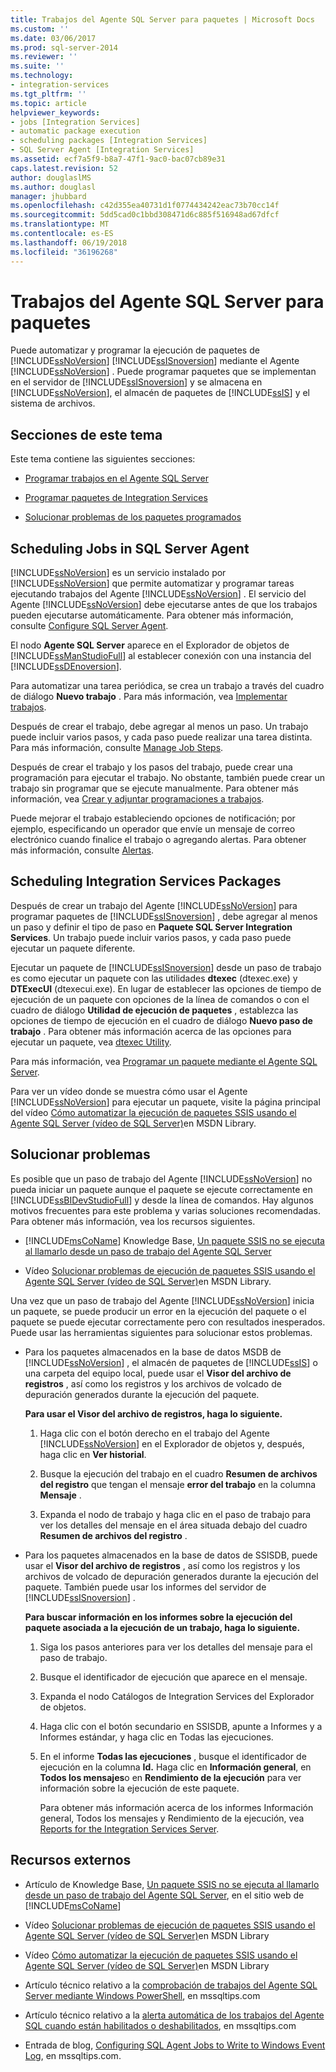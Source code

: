 ```yaml
---
title: Trabajos del Agente SQL Server para paquetes | Microsoft Docs
ms.custom: ''
ms.date: 03/06/2017
ms.prod: sql-server-2014
ms.reviewer: ''
ms.suite: ''
ms.technology:
- integration-services
ms.tgt_pltfrm: ''
ms.topic: article
helpviewer_keywords:
- jobs [Integration Services]
- automatic package execution
- scheduling packages [Integration Services]
- SQL Server Agent [Integration Services]
ms.assetid: ecf7a5f9-b8a7-47f1-9ac0-bac07cb89e31
caps.latest.revision: 52
author: douglaslMS
ms.author: douglasl
manager: jhubbard
ms.openlocfilehash: c42d355ea40731d1f0774434242eac73b70cc14f
ms.sourcegitcommit: 5dd5cad0c1bbd308471d6c885f516948ad67dfcf
ms.translationtype: MT
ms.contentlocale: es-ES
ms.lasthandoff: 06/19/2018
ms.locfileid: "36196268"
---
```

# <a name="sql-server-agent-jobs-for-packages"></a>Trabajos del Agente SQL Server para paquetes
  Puede automatizar y programar la ejecución de paquetes de [!INCLUDE[ssNoVersion](../../includes/ssnoversion-md.md)] [!INCLUDE[ssISnoversion](../../includes/ssisnoversion-md.md)] mediante el Agente [!INCLUDE[ssNoVersion](../../includes/ssnoversion-md.md)] . Puede programar paquetes que se implementan en el servidor de [!INCLUDE[ssISnoversion](../../includes/ssisnoversion-md.md)] y se almacena en [!INCLUDE[ssNoVersion](../../includes/ssnoversion-md.md)], el almacén de paquetes de [!INCLUDE[ssIS](../../includes/ssis-md.md)] y el sistema de archivos.  
  
## <a name="sections-in-this-topic"></a>Secciones de este tema  
 Este tema contiene las siguientes secciones:  
  
-   [Programar trabajos en el Agente SQL Server](#jobs)  
  
-   [Programar paquetes de Integration Services](#packages)  
  
-   [Solucionar problemas de los paquetes programados](#trouble)  
  
##  <a name="jobs"></a> Scheduling Jobs in SQL Server Agent  
 [!INCLUDE[ssNoVersion](../../includes/ssnoversion-md.md)] es un servicio instalado por [!INCLUDE[ssNoVersion](../../includes/ssnoversion-md.md)] que permite automatizar y programar tareas ejecutando trabajos del Agente [!INCLUDE[ssNoVersion](../../includes/ssnoversion-md.md)] . El servicio del Agente [!INCLUDE[ssNoVersion](../../includes/ssnoversion-md.md)] debe ejecutarse antes de que los trabajos pueden ejecutarse automáticamente. Para obtener más información, consulte [Configure SQL Server Agent](../../ssms/agent/configure-sql-server-agent.md).  
  
 El nodo **Agente SQL Server** aparece en el Explorador de objetos de [!INCLUDE[ssManStudioFull](../../includes/ssmanstudiofull-md.md)] al establecer conexión con una instancia del [!INCLUDE[ssDEnoversion](../../includes/ssdenoversion-md.md)].  
  
 Para automatizar una tarea periódica, se crea un trabajo a través del cuadro de diálogo **Nuevo trabajo** . Para más información, vea [Implementar trabajos](../../ssms/agent/implement-jobs.md).  
  
 Después de crear el trabajo, debe agregar al menos un paso. Un trabajo puede incluir varios pasos, y cada paso puede realizar una tarea distinta. Para más información, consulte [Manage Job Steps](../../ssms/agent/manage-job-steps.md).  
  
 Después de crear el trabajo y los pasos del trabajo, puede crear una programación para ejecutar el trabajo. No obstante, también puede crear un trabajo sin programar que se ejecute manualmente. Para obtener más información, vea [Crear y adjuntar programaciones a trabajos](../../ssms/agent/create-and-attach-schedules-to-jobs.md).  
  
 Puede mejorar el trabajo estableciendo opciones de notificación; por ejemplo, especificando un operador que envíe un mensaje de correo electrónico cuando finalice el trabajo o agregando alertas. Para obtener más información, consulte [Alertas](../../ssms/agent/alerts.md).  
  
##  <a name="packages"></a> Scheduling Integration Services Packages  
 Después de crear un trabajo del Agente [!INCLUDE[ssNoVersion](../../includes/ssnoversion-md.md)] para programar paquetes de [!INCLUDE[ssISnoversion](../../includes/ssisnoversion-md.md)] , debe agregar al menos un paso y definir el tipo de paso en **Paquete SQL Server Integration Services**. Un trabajo puede incluir varios pasos, y cada paso puede ejecutar un paquete diferente.  
  
 Ejecutar un paquete de [!INCLUDE[ssISnoversion](../../includes/ssisnoversion-md.md)] desde un paso de trabajo es como ejecutar un paquete con las utilidades **dtexec** (dtexec.exe) y **DTExecUI** (dtexecui.exe). En lugar de establecer las opciones de tiempo de ejecución de un paquete con opciones de la línea de comandos o con el cuadro de diálogo **Utilidad de ejecución de paquetes** , establezca las opciones de tiempo de ejecución en el cuadro de diálogo **Nuevo paso de trabajo** . Para obtener más información acerca de las opciones para ejecutar un paquete, vea [dtexec Utility](dtexec-utility.md).  
  
 Para más información, vea [Programar un paquete mediante el Agente SQL Server](../schedule-a-package-by-using-sql-server-agent.md).  
  
 Para ver un vídeo donde se muestra cómo usar el Agente [!INCLUDE[ssNoVersion](../../includes/ssnoversion-md.md)] para ejecutar un paquete, visite la página principal del vídeo [Cómo automatizar la ejecución de paquetes SSIS usando el Agente SQL Server (vídeo de SQL Server)](http://go.microsoft.com/fwlink/?LinkId=141771)en MSDN Library.  
  
##  <a name="trouble"></a> Solucionar problemas  
 Es posible que un paso de trabajo del Agente [!INCLUDE[ssNoVersion](../../includes/ssnoversion-md.md)] no pueda iniciar un paquete aunque el paquete se ejecute correctamente en [!INCLUDE[ssBIDevStudioFull](../../includes/ssbidevstudiofull-md.md)] y desde la línea de comandos. Hay algunos motivos frecuentes para este problema y varias soluciones recomendadas. Para obtener más información, vea los recursos siguientes.  
  
-   [!INCLUDE[msCoName](../../includes/msconame-md.md)] Knowledge Base, [Un paquete SSIS no se ejecuta al llamarlo desde un paso de trabajo del Agente SQL Server](http://support.microsoft.com/kb/918760)  
  
-   Vídeo [Solucionar problemas de ejecución de paquetes SSIS usando el Agente SQL Server (vídeo de SQL Server)](http://go.microsoft.com/fwlink/?LinkId=141772)en MSDN Library.  
  
 Una vez que un paso de trabajo del Agente [!INCLUDE[ssNoVersion](../../includes/ssnoversion-md.md)] inicia un paquete, se puede producir un error en la ejecución del paquete o el paquete se puede ejecutar correctamente pero con resultados inesperados. Puede usar las herramientas siguientes para solucionar estos problemas.  
  
-   Para los paquetes almacenados en la base de datos MSDB de [!INCLUDE[ssNoVersion](../../includes/ssnoversion-md.md)] , el almacén de paquetes de [!INCLUDE[ssIS](../../includes/ssis-md.md)] o una carpeta del equipo local, puede usar el **Visor del archivo de registros** , así como los registros y los archivos de volcado de depuración generados durante la ejecución del paquete.  
  
     **Para usar el Visor del archivo de registros, haga lo siguiente.**  
  
    1.  Haga clic con el botón derecho en el trabajo del Agente [!INCLUDE[ssNoVersion](../../includes/ssnoversion-md.md)] en el Explorador de objetos y, después, haga clic en **Ver historial**.  
  
    2.  Busque la ejecución del trabajo en el cuadro **Resumen de archivos del registro** que tengan el mensaje **error del trabajo** en la columna **Mensaje** .  
  
    3.  Expanda el nodo de trabajo y haga clic en el paso de trabajo para ver los detalles del mensaje en el área situada debajo del cuadro **Resumen de archivos del registro** .  
  
-   Para los paquetes almacenados en la base de datos de SSISDB, puede usar el **Visor del archivo de registros** , así como los registros y los archivos de volcado de depuración generados durante la ejecución del paquete. También puede usar los informes del servidor de [!INCLUDE[ssISnoversion](../../includes/ssisnoversion-md.md)] .  
  
     **Para buscar información en los informes sobre la ejecución del paquete asociada a la ejecución de un trabajo, haga lo siguiente.**  
  
    1.  Siga los pasos anteriores para ver los detalles del mensaje para el paso de trabajo.  
  
    2.  Busque el identificador de ejecución que aparece en el mensaje.  
  
    3.  Expanda el nodo Catálogos de Integration Services del Explorador de objetos.  
  
    4.  Haga clic con el botón secundario en SSISDB, apunte a Informes y a Informes estándar, y haga clic en Todas las ejecuciones.  
  
    5.  En el informe **Todas las ejecuciones** , busque el identificador de ejecución en la columna **Id.** Haga clic en **Información general**, en **Todos los mensajes**o en **Rendimiento de la ejecución** para ver información sobre la ejecución de este paquete.  
  
         Para obtener más información acerca de los informes Información general, Todos los mensajes y Rendimiento de la ejecución, vea [Reports for the Integration Services Server](../reports-for-the-integration-services-server.md).  
  
## <a name="external-resources"></a>Recursos externos  
  
-   Artículo de Knowledge Base, [Un paquete SSIS no se ejecuta al llamarlo desde un paso de trabajo del Agente SQL Server](http://support.microsoft.com/kb/918760), en el sitio web de [!INCLUDE[msCoName](../../includes/msconame-md.md)]  
  
-   Vídeo [Solucionar problemas de ejecución de paquetes SSIS usando el Agente SQL Server (vídeo de SQL Server)](http://go.microsoft.com/fwlink/?LinkId=141772)en MSDN Library  
  
-   Vídeo [Cómo automatizar la ejecución de paquetes SSIS usando el Agente SQL Server (vídeo de SQL Server)](http://go.microsoft.com/fwlink/?LinkId=141771)en MSDN Library  
  
-   Artículo técnico relativo a la [comprobación de trabajos del Agente SQL Server mediante Windows PowerShell](http://go.microsoft.com/fwlink/?LinkId=165675), en mssqltips.com  
  
-   Artículo técnico relativo a la [alerta automática de los trabajos del Agente SQL cuando están habilitados o deshabilitados](http://go.microsoft.com/fwlink/?LinkId=165676), en mssqltips.com  
  
-   Entrada de blog, [Configuring SQL Agent Jobs to Write to Windows Event Log](http://go.microsoft.com/fwlink/?LinkId=220745), en mssqltips.com.  
  
  